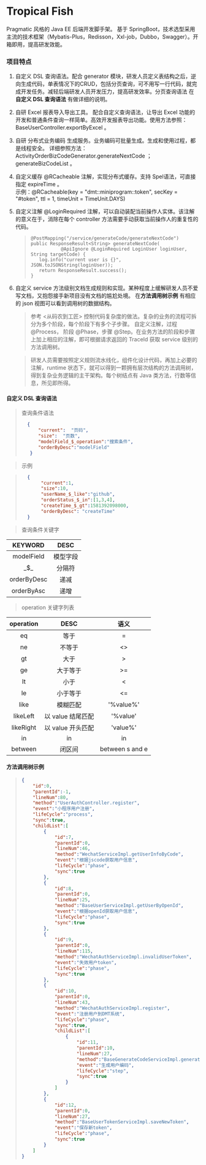 # Tropical Fish

Pragmatic 风格的 Java EE 后端开发脚手架。 基于 SpringBoot，技术选型采用主流的技术框架（Mybatis-Plus，Redisson，Xxl-job，Dubbo，Swagger）。开箱即用，提高研发效能。

### 项目特点
1. 自定义 DSL 查询语法。配合 generator 模块，研发人员定义表结构之后，逆向生成代码，单表情况下的CRUD，包括分页查询，可不用写一行代码，就完成开发任务。减轻后端研发人员开发压力，提高研发效率。分页查询语法 在 **自定义 DSL 查询语法** 有做详细的说明。

2. 自研 Excel 报表导入导出工具。 配合自定义查询语法，让导出 Excel 功能的开发和普通条件查询一样简单。高效开发报表导出功能。使用方法参照：BaseUserController.exportByExcel 。

3. 自研 分布式业务编码 生成服务。业务编码可批量生成。生成和使用过程，都是线程安全。 详细参照方法：ActivityOrderBizCodeGenerator.generateNextCode ；generateBizCodeList 。

4. 自定义缓存 @RCacheable 注解，实现分布式缓存。支持 Spel语法，可直接指定 expireTime 。  
   示例：@RCacheable(key = "dmt::miniprogram::token", secKey = "#token", ttl = 1, timeUnit = TimeUnit.DAYS)  

5. 自定义注解 @LoginRequired 注解，可以自动装配当前操作人实体。该注解的意义在于，消除在每个 controller 方法需要手动获取当前操作人的重复性的代码。

   > ```
   > @PostMapping("/service/generateCode/generateNextCode")
   > public ResponseResult<String> generateNextCode(
   > 			@ApiIgnore @LoginRequired LoginUser loginUser, String targetCode) {
   > 	log.info("current user is {}", JSON.toJSONString(loginUser));
   > 	return ResponseResult.success();
   > }
   > ```

6. 自定义 service 方法级别文档生成规则和实现。某种程度上缓解研发人员不爱写文档，又抱怨接手新项目没有文档的尴尬处境。 在**方法调用树示例** 有相应的 json 视图可以看到调用树的数据结构。

   > 参考 <从码农到工匠> 控制代码复杂度的做法。复杂的业务的流程可拆分为多个阶段，每个阶段下有多个子步骤。  自定义注解，过程 @Process， 阶段 @Phase，步骤 @Step。在业务方法的阶段和步骤上加上相应的注解，即可根据请求返回的 TraceId 获取 service 级别的方法调用树。  

    > 研发人员需要按照定义规则流水线化，组件化设计代码，再加上必要的注解，runtime 状态下，就可以得到一颗拥有层次结构的方法调用树，得到复杂业务逻辑的主干架构。每个树结点有 Java 类方法，行数等信息，所见即所得。  

#### 自定义 DSL 查询语法   

> 查询条件语法
> ```json
>   {
>       "current":  "页码",
>       "size":  "页数",
>       "modelField_$_operation":"搜索条件",
>       "orderByDesc":"modelField"
>    }
> ```

> 示例

> ```json
>   {
>        "current":1,
>        "size":10,
>        "userName_$_like":"github",
>        "orderStatus_$_in":[1,3,4],
>        "createTime_$_gt":1581392098000,
>        "orderByDesc": "createTime"
>   }
> ```

> 查询条件关键字

|   KEYWORD   |   DESC   |
| :---------: | :------: |
| modelField  | 模型字段 |
|    \_$_     |  分隔符  |
| orderByDesc |   递减   |
| orderByAsc |   递增   |

>operation 关键字列表

| operation |       DESC        |      语义       |
| :-------: | :---------------: | :-------------: |
|    eq     |       等于        |        =        |
|    ne     |      不等于       |       <>        |
|    gt     |       大于        |        >        |
|    ge     |     大于等于      |       >=        |
|    lt     |       小于        |        <        |
|    le     |     小于等于      |       <=        |
|   like    |     模糊匹配      |    '%value%'    |
| likeLeft  | 以 value 结尾匹配 |    '%value'     |
| likeRight | 以 value 开头匹配 |    'value%'     |
|    in     |        in         |       in        |
|  between  |      闭区间       | between s and e |



#### 方法调用树示例

> ```json
> {
>     "id":0,
>     "parentId":-1,
>     "lineNum":80,
>     "method":"UserAuthController.register",
>     "event":"小程序用户注册",
>     "lifeCycle":"process",
>     "sync":true,
>     "childList":[
>         {
>             "id":7,
>             "parentId":0,
>             "lineNum":46,
>             "method":"WechatServiceImpl.getUserInfoByCode",
>             "event":"根据jscode获取用户信息",
>             "lifeCycle":"phase",
>             "sync":true
>         },
>         {
>             "id":8,
>             "parentId":0,
>             "lineNum":25,
>             "method":"BaseUserServiceImpl.getUserByOpenId",
>             "event":"根据openId获取用户信息",
>             "lifeCycle":"phase",
>             "sync":true
>         },
>         {
>             "id":9,
>             "parentId":0,
>             "lineNum":115,
>             "method":"WechatAuthServiceImpl.invalidUserToken",
>             "event":"失效用户token",
>             "lifeCycle":"phase",
>             "sync":true
>         },
>         {
>             "id":10,
>             "parentId":0,
>             "lineNum":43,
>             "method":"WechatAuthServiceImpl.register",
>             "event":"注册用户到DMT系统",
>             "lifeCycle":"phase",
>             "sync":true,
>             "childList":[
>                 {
>                     "id":11,
>                     "parentId":10,
>                     "lineNum":27,
>                     "method":"BaseGenerateCodeServiceImpl.generateNextCode",
>                     "event":"生成用户编码",
>                     "lifeCycle":"step",
>                     "sync":true
>                 }
>             ]
>         },
>         {
>             "id":12,
>             "parentId":0,
>             "lineNum":27,
>             "method":"BaseUserTokenServiceImpl.saveNewToken",
>             "event":"保存新token",
>             "lifeCycle":"phase",
>             "sync":true
>         }
>     ]
> }
> ```
>
> 
>
> 
